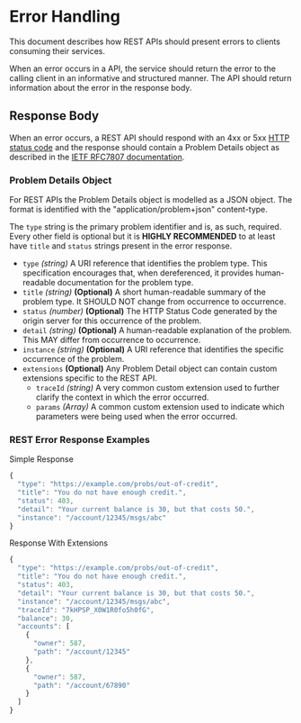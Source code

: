 # Error Handling

This document describes how REST APIs should present errors to clients consuming their services.

When an error occurs in a API, the service should return the error to the calling client in an informative and structured manner. The API should return information about the error in the response body.

## Response Body

When an error occurs, a REST API should respond with an 4xx or 5xx [HTTP status code](http-status-codes.md) and the response should contain a Problem Details object as described in the [IETF RFC7807 documentation](https://datatracker.ietf.org/doc/html/rfc7807).

### Problem Details Object

For REST APIs the Problem Details object is modelled as a JSON object. The format is identified with the "application/problem+json" content-type.

The `type` string is the primary problem identifier and is, as such, required. Every other field is optional but it is **HIGHLY RECOMMENDED** to at least have `title` and `status` strings present in the error response.

- `type` _(string)_ A URI reference that identifies the
  problem type. This specification encourages that, when
  dereferenced, it provides human-readable documentation for the
  problem type.
- `title` _(string)_ **(Optional)** A short human-readable summary of the problem type. It
  SHOULD NOT change from occurrence to occurrence.
- `status` _(number)_ **(Optional)** The HTTP Status Code generated by the origin server for
  this occurrence of the problem.
- `detail` _(string)_ **(Optional)** A human-readable explanation of the problem. This MAY
  differ from occurrence to occurrence.
- `instance` _(string)_ **(Optional)** A URI reference that identifies the specific
  occurrence of the problem.
- `extensions` **(Optional)** Any Problem Detail object can contain custom
  extensions specific to the REST API.
  - `traceId` _(string)_ A very common custom extension used to further clarify
    the context in which the error occurred.
  - `params` _(Array)_ A common custom extension used to indicate which
    parameters were being used when the error occurred.

### REST Error Response Examples

Simple Response

```javascript
{
  "type": "https://example.com/probs/out-of-credit",
  "title": "You do not have enough credit.",
  "status": 403,
  "detail": "Your current balance is 30, but that costs 50.",
  "instance": "/account/12345/msgs/abc"
}
```

Response With Extensions

```javascript
{
  "type": "https://example.com/probs/out-of-credit",
  "title": "You do not have enough credit.",
  "status": 403,
  "detail": "Your current balance is 30, but that costs 50.",
  "instance": "/account/12345/msgs/abc",
  "traceId": "7kHPSP_X0W1R0fo5h0fG",
  "balance": 30,
  "accounts": [
    {
      "owner": 587,
      "path": "/account/12345"
    },
    {
      "owner": 587,
      "path": "/account/67890"
    }
  ]
}
```
